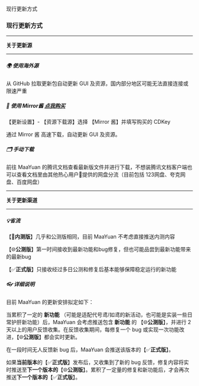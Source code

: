 现行更新方式

### 现行更新方式

---

**关于更新源**

----

##### 🌍 使用海外源

从 GitHub 拉取更新包自动更新 GUI 及资源，国内部分地区可能无法直接连接或限速严重

##### 🔑 使用 Mirror酱 [点我购买](https://mirrorchyan.com?rid=MaaYuan&source=MFAA)

【更新设置】- 【资源下载源】选择 【Mirror 酱】并填写购买的 CDKey

通过 Mirror 酱 高速下载，自动更新 GUI 及资源。

##### 🗂️ 手动下载

前往 MaaYuan 的腾讯文档查看最新版文件并进行下载，不想装腾讯文档客户端也可以查看文档里由其他热心用户🫰提供的网盘分流（目前包括 123网盘、夸克网盘、百度网盘） 

---

**关于更新渠道**

---

##### 💡省流

【🚧**内测版**】几乎和公测版相同，目前 MaaYuan 不考虑直接推送内测内容

【🌐**公测版**】第一时间接收到最新功能和bug修复，但也可能品尝到最新功能带来的最新bug

【✅**正式版**】只接收经过多日公测和修复后基本能够保障稳定运行的新功能





##### 👓 详细说明

目前 MaaYuan 的更新安排拟定如下：

当累积了一定的 **新功能** （可能是适配代号鸢/如鸢的新活动，也可能是实装一些日常护肝新功能）后，MaaYuan 会考虑推送包含 **新功能** 的 【🌐**公测版**】，并进行 2 天以上的用户反馈收集。在反馈收集期间，每修复一个 bug 或实现一次功能改进，【🌐**公测版**】都会实时更新。

在一段时间无人反馈新 bug 后，MaaYuan 会推送该版本的【✅**正式版**】。

如果**当前版本**的【✅**正式版**】发布后，又收集到了新的 bug 反馈，修复内容将实时推送至**下一个版本的**【🌐**公测版**】。累积了一定量的修复和新功能后，才会再次推送**下一个版本的**【✅**正式版**】。